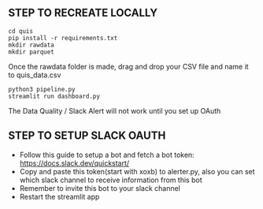 ## STEP TO RECREATE LOCALLY
```
cd quis
pip install -r requirements.txt
mkdir rawdata
mkdir parquet
```
Once the rawdata folder is made, drag and drop your CSV file and name it to quis_data.csv

```
python3 pipeline.py
streamlit run dashboard.py
```
The Data Quality / Slack Alert will not work until you set up OAuth
## STEP TO SETUP SLACK OAUTH

- Follow this guide to setup a bot and fetch a bot token: https://docs.slack.dev/quickstart/
- Copy and paste this token(start with xoxb) to alerter.py, also you can set which slack channel to receive information from this bot
- Remember to invite this bot to your slack channel
- Restart the streamlit app
